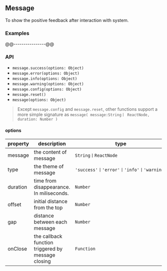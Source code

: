 ## Message
To show the positive feedback after interaction with system.
### Examples
@@----------------@@
### API
- ```message.success(options: Object)```
- ```message.error(options: Object)```
- ```message.info(options: Object)```
- ```message.warning(options: Object)```
- ```message.config(options: Object)```
- ```message.reset()```
- ```message(options: Object)```

> Except ```message.config``` and ```message.reset```, other functions support a more simple signature as ```message( message:String丨 ReactNode, duration: Number )```

#### options
property | description | type | default
-----|------| ---- | ---
message | the content of message | ```String丨ReactNode``` | -
type | the theme of message | ```'success'丨'error'丨'info'丨'warning'``` | -
duration | time from disappearance. In miliseconds. | ```Number``` | ```3000```
offset | initial distance from the top | ```Number``` | ```0```
gap | distance between each message | ```Number``` | ```16```
onClose | the callback function triggered by message closing | ```Function``` | -